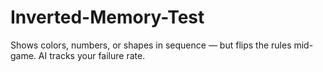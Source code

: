 # Inverted-Memory-Test
Shows colors, numbers, or shapes in sequence — but flips the rules mid-game. AI tracks your failure rate.
